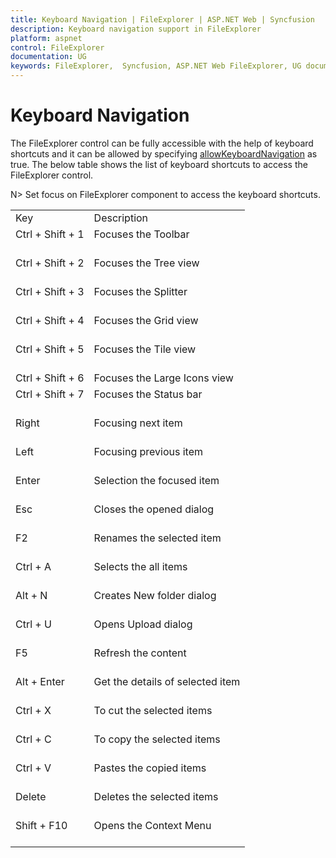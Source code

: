 ```yaml
---
title: Keyboard Navigation | FileExplorer | ASP.NET Web | Syncfusion
description: Keyboard navigation support in FileExplorer
platform: aspnet
control: FileExplorer
documentation: UG
keywords: FileExplorer,  Syncfusion, ASP.NET Web FileExplorer, UG document, Keyboard navigation
---
```

# Keyboard Navigation

The FileExplorer control can be fully accessible with the help of keyboard shortcuts and it can be allowed by specifying [allowKeyboardNavigation](https://help.syncfusion.com/api/js/ejfileexplorer#members:allowkeyboardnavigation) as true. The below table shows the list of keyboard shortcuts to access the FileExplorer control.


N> Set focus on FileExplorer component to access the keyboard shortcuts.

<table>
<tr>
<td>
Key
</td>
<td>
Description
</td>
</tr>
<tr>
<td>
Ctrl + Shift + 1<br/><br/></td>
<td>
Focuses the Toolbar<br/><br/></td>
</tr>
<tr>
<td>
Ctrl + Shift + 2<br/><br/></td>
<td>
Focuses the Tree view<br/><br/></td>
</tr>
<tr>
<td>
Ctrl + Shift + 3<br/><br/></td>
<td>
Focuses the Splitter<br/><br/></td>
</tr>
<tr>
<td>
Ctrl + Shift + 4<br/><br/></td>
<td>
Focuses the Grid view<br/><br/></td>
</tr>
<tr>
<td>
Ctrl + Shift + 5<br/><br/></td>
<td>
Focuses the Tile view<br/><br/></td>
</tr>
<tr>
<td>
Ctrl + Shift + 6
</td>
<td>
Focuses the Large Icons view
</td>
</tr>
<tr>
<td>
Ctrl + Shift + 7<br/><br/></td>
<td>
Focuses the Status bar<br/><br/></td>
</tr>
<tr>
<td>
Right<br/><br/></td>
<td>
Focusing next item<br/><br/></td>
</tr>
<tr>
<td>
Left<br/><br/></td>
<td>
Focusing previous item<br/><br/></td>
</tr>
<tr>
<td>
Enter<br/><br/></td>
<td>
Selection the focused item<br/><br/></td>
</tr>
<tr>
<td>
Esc<br/><br/></td>
<td>
Closes the opened dialog<br/><br/></td>
</tr>
<tr>
<td>
F2<br/><br/></td>
<td>
Renames the selected item<br/><br/></td>
</tr>
<tr>
<td>
Ctrl + A<br/><br/></td>
<td>
Selects the all items<br/><br/></td>
</tr>
<tr>
<td>
Alt + N<br/><br/></td>
<td>
Creates New folder dialog<br/><br/></td>
</tr>
<tr>
<td>
Ctrl + U<br/><br/></td>
<td>
Opens Upload dialog<br/><br/></td>
</tr>
<tr>
<td>
F5<br/><br/></td>
<td>
Refresh the content<br/><br/></td>
</tr>
<tr>
<td>
Alt + Enter<br/><br/></td>
<td>
Get the details of selected item<br/><br/></td>
</tr>
<tr>
<td>
Ctrl + X<br/><br/></td>
<td>
To cut the selected items<br/><br/></td>
</tr>
<tr>
<td>
Ctrl + C<br/><br/></td>
<td>
To copy the selected items<br/><br/></td>
</tr>
<tr>
<td>
Ctrl + V<br/><br/></td>
<td>
Pastes the copied items<br/><br/></td>
</tr>
<tr>
<td>
Delete<br/><br/></td>
<td>
Deletes the selected items<br/><br/></td>
</tr>
<tr>
<td>
Shift + F10<br/><br/></td>
<td>
Opens the Context Menu<br/><br/></td>
</tr>
</table>
